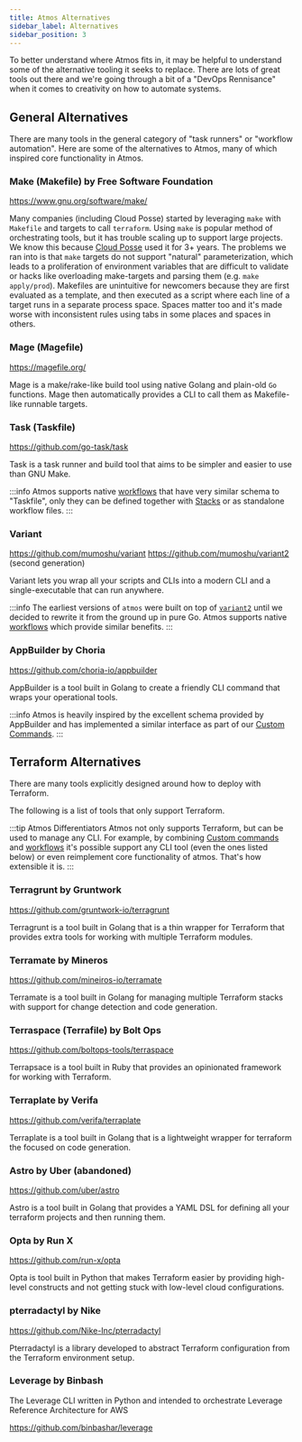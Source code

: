 ```yaml
---
title: Atmos Alternatives
sidebar_label: Alternatives
sidebar_position: 3
---
```


To better understand where Atmos fits in, it may be helpful to understand some of the alternative tooling it seeks to replace. There are lots of great
tools out there and we're going through a bit of a "DevOps Rennisance" when it comes to creativity on how to automate systems.

## General Alternatives

There are many tools in the general category of "task runners" or "workflow automation". Here are some of the alternatives to Atmos, many of which
inspired core functionality in Atmos.

### Make (Makefile) by Free Software Foundation

https://www.gnu.org/software/make/

Many companies (including Cloud Posse) started by leveraging `make` with `Makefile` and targets to call `terraform`. Using `make` is popular method of
orchestrating tools, but it has trouble scaling up to support large projects. We know this because [Cloud Posse](https://cloudposse.com/) used it for
3+ years. The problems we ran into is that `make` targets do not support "natural" parameterization, which leads to a proliferation of environment
variables that are difficult to validate or hacks like overloading make-targets and parsing them (e.g. `make apply/prod`). Makefiles are unintuitive
for newcomers because they are first evaluated as a template, and then executed as a script where each line of a target runs in a separate process
space. Spaces matter too and it's made worse with inconsistent rules using tabs in some places and spaces in others.

### Mage (Magefile)

https://magefile.org/

Mage is a make/rake-like build tool using native Golang and plain-old `Go` functions. Mage then automatically provides a CLI to call them as
Makefile-like runnable targets.

### Task (Taskfile)

https://github.com/go-task/task

Task is a task runner and build tool that aims to be simpler and easier to use than GNU Make.

:::info
Atmos supports native [workflows](/core-concepts/workflows) that have very similar schema to "Taskfile", only they can be defined together
with [Stacks](/core-concepts/stacks) or as standalone workflow files.
:::

### Variant

https://github.com/mumoshu/variant
https://github.com/mumoshu/variant2 (second generation)

Variant lets you wrap all your scripts and CLIs into a modern CLI and a single-executable that can run anywhere.

:::info
The earliest versions of `atmos` were built on top of [`variant2`](https://github.com/mumoshu/variant2) until we decided to rewrite it from the ground
up in pure Go. Atmos supports native [workflows](/core-concepts/workflows) which provide similar benefits.
:::

### AppBuilder by Choria

https://github.com/choria-io/appbuilder

AppBuilder is a tool built in Golang to create a friendly CLI command that wraps your operational tools.

:::info
Atmos is heavily inspired by the excellent schema provided by AppBuilder and has implemented a similar interface as part of
our [Custom Commands](/core-concepts/custom-commands).
:::

## Terraform Alternatives

There are many tools explicitly designed around how to deploy with Terraform.

The following is a list of tools that only support Terraform.

:::tip Atmos Differentiators
Atmos not only supports Terraform, but can be used to manage any CLI. For example, by combining [Custom commands](/core-concepts/custom-commands)
and [workflows](/core-concepts/workflows) it's possible support any CLI tool (even the ones listed below) or even reimplement core functionality of
atmos. That's how extensible it is.
:::

### Terragrunt by Gruntwork

https://github.com/gruntwork-io/terragrunt

Terragrunt is a tool built in Golang that is a thin wrapper for Terraform that provides extra tools for working with multiple Terraform modules.

### Terramate by Mineros

https://github.com/mineiros-io/terramate

Terramate is a tool built in Golang for managing multiple Terraform stacks with support for change detection and code generation.

### Terraspace (Terrafile) by Bolt Ops

https://github.com/boltops-tools/terraspace

Terrapsace is a tool built in Ruby that provides an opinionated framework for working with Terraform.

### Terraplate by Verifa

https://github.com/verifa/terraplate

Terraplate is a tool built in Golang that is a lightweight wrapper for terraform the focused on code generation.

### Astro by Uber (abandoned)

https://github.com/uber/astro

Astro is a tool built in Golang that provides a YAML DSL for defining all your terraform projects and then running them.

### Opta by Run X

https://github.com/run-x/opta

Opta is tool built in Python that makes Terraform easier by providing high-level constructs and not getting stuck with low-level cloud configurations.

### pterradactyl by Nike

https://github.com/Nike-Inc/pterradactyl

Pterradactyl is a library developed to abstract Terraform configuration from the Terraform environment setup.

### Leverage by Binbash

The Leverage CLI written in Python and intended to orchestrate Leverage Reference Architecture for AWS

https://github.com/binbashar/leverage


